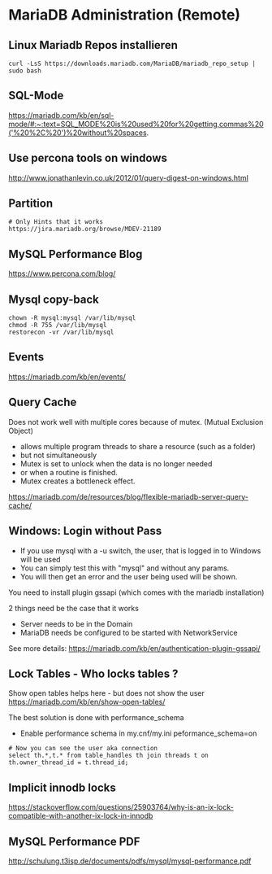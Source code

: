 # MariaDB Administration (Remote) 

## Linux Mariadb Repos installieren 

```
curl -LsS https://downloads.mariadb.com/MariaDB/mariadb_repo_setup | sudo bash
```

## SQL-Mode 

https://mariadb.com/kb/en/sql-mode/#:~:text=SQL_MODE%20is%20used%20for%20getting,commas%20('%20%2C%20')%20without%20spaces.

## Use percona tools on windows 

http://www.jonathanlevin.co.uk/2012/01/query-digest-on-windows.html


## Partition ##

```
# Only Hints that it works 
https://jira.mariadb.org/browse/MDEV-21189

```

## MySQL Performance Blog ##

https://www.percona.com/blog/

## Mysql copy-back 
```
chown -R mysql:mysql /var/lib/mysql
chmod -R 755 /var/lib/mysql
restorecon -vr /var/lib/mysql
```

## Events 
https://mariadb.com/kb/en/events/

## Query Cache 

Does not work well with multiple cores because of mutex.
(Mutual Exclusion Object) 

  * allows multiple program threads to share a resource (such as a folder) 
  * but not simultaneously
  * Mutex is set to unlock when the data is no longer needed
  * or when a routine is finished. 
  * Mutex creates a bottleneck effect.
  
https://mariadb.com/de/resources/blog/flexible-mariadb-server-query-cache/
  
## Windows: Login without Pass

  * If you use mysql with a -u switch, the user, that is logged in to Windows will be used 
  * You can simply test this with "mysql" and without any params.
  * You will then get an error and the user being used will be shown.

You need to install plugin gssapi (which comes with the mariadb installation) 

2 things need be the case that it works

  * Server needs to be in the Domain
  * MariaDB needs be configured to be started with NetworkService 
  
 See more details: 
 https://mariadb.com/kb/en/authentication-plugin-gssapi/
 
## Lock Tables - Who locks tables ?
 
Show open tables helps here - but does not show the user
https://mariadb.com/kb/en/show-open-tables/

The best solution is done with performance_schema 
    
  * Enable performance schema in my.cnf/my.ini peformance_schema=on 
  
  ```
  # Now you can see the user aka connection 
  select th.*,t.* from table_handles th join threads t on th.owner_thread_id = t.thread_id;
  ```
  
## Implicit innodb locks 
  
  https://stackoverflow.com/questions/25903764/why-is-an-ix-lock-compatible-with-another-ix-lock-in-innodb

## MySQL Performance PDF 

http://schulung.t3isp.de/documents/pdfs/mysql/mysql-performance.pdf
